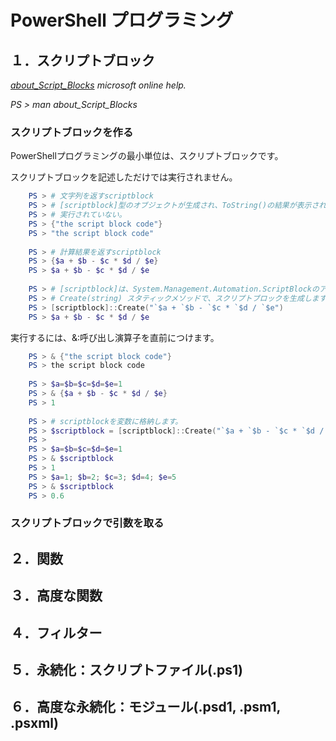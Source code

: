 # PowerShell プログラミング

## １．スクリプトブロック
*[about_Script_Blocks](http://technet.microsoft.com/ja-jp/library/dd315277.aspx) microsoft online help.*

*PS > man about_Script_Blocks*

### スクリプトブロックを作る

PowerShellプログラミングの最小単位は、スクリプトブロックです。

スクリプトブロックを記述しただけでは実行されません。

``` powershell
    PS > # 文字列を返すscriptblock
    PS > # [scriptblock]型のオブジェクトが生成され、ToString()の結果が表示されている。
    PS > # 実行されていない。
    PS > {"the script block code"}
    PS > "the script block code"
    
    PS > # 計算結果を返すscriptblock
    PS > {$a + $b - $c * $d / $e}
    PS > $a + $b - $c * $d / $e
    
    PS > # [scriptblock]は、System.Management.Automation.ScriptBlockのアクセラレーター
    PS > # Create(string) スタティックメソッドで、スクリプトブロックを生成します
    PS > [scriptblock]::Create("`$a + `$b - `$c * `$d / `$e")
    PS > $a + $b - $c * $d / $e
```

実行するには、&:呼び出し演算子を直前につけます。

``` powershell
    PS > & {"the script block code"}
    PS > the script block code
    
    PS > $a=$b=$c=$d=$e=1
    PS > & {$a + $b - $c * $d / $e}
    PS > 1
    
    PS > # scriptblockを変数に格納します。
    PS > $scriptblock = [scriptblock]::Create("`$a + `$b - `$c * `$d / `$e")
    PS > 
    PS > $a=$b=$c=$d=$e=1
    PS > & $scriptblock
    PS > 1
    PS > $a=1; $b=2; $c=3; $d=4; $e=5
    PS > & $scriptblock
    PS > 0.6
```

### スクリプトブロックで引数を取る

## ２．関数
## ３．高度な関数
## ４．フィルター
## ５．永続化：スクリプトファイル(.ps1)
## ６．高度な永続化：モジュール(.psd1, .psm1, .psxml)
